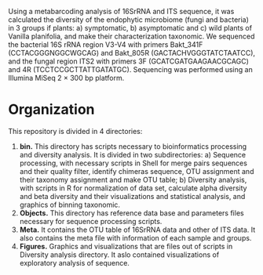 Using a metabarcoding analysis of 16SrRNA and ITS sequence, it was calculated the diversity of the endophytic microbiome (fungi and bacteria) in 3 groups if plants: a) symptomatic, b) asymptomatic and c) wild plants of Vanilla planifolia, and make their characterization taxonomic. We sequenced the bacterial 16S rRNA region V3-V4 with primers Bakt_341F (CCTACGGGNGGCWGCAG) and Bakt_805R (GACTACHVGGGTATCTAATCC), and the fungal region ITS2 with primers 3F (GCATCGATGAAGAACGCAGC) and 4R (TCCTCCGCTTATTGATATGC). Sequencing was performed using an Illumina MiSeq 2 × 300 bp platform. 
# Organization
This repository is divided in 4 directories: 
1.	**bin.** This directory has scripts necessary to bioinformatics processing and diversity analysis. It is divided in two subdirectories: a) Sequence processing, with necessary scripts in Shell for merge pairs sequences and their quality filter, identify chimeras sequence, OTU assignment and their taxonomy assignment and make OTU table; b) Diversity analysis, with scripts in R for normalization of data set, calculate alpha diversity and beta diversity and their visualizations and statistical analysis, and graphics of binning taxonomic. 
2.	**Objects.** This directory has reference data base and parameters files necessary for sequence processing scripts. 
3.	**Meta.** It contains the OTU table of 16SrRNA data and other of ITS data.  It also contains the meta file with information of each sample and groups. 
4.	**Figures.** Graphics and visualizations that are files out of scripts in Diversity analysis directory. It aslo contained visualizations of exploratory analysis of sequence.